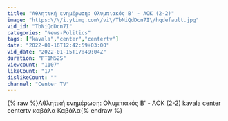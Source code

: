 ```yaml
---
title: "Αθλητική ενημέρωση: Ολυμπιακός Β' - ΑΟΚ (2-2)"
image: "https:\/\/i.ytimg.com\/vi\/TbNiQdDcn7I\/hqdefault.jpg"
vid_id: "TbNiQdDcn7I"
categories: "News-Politics"
tags: ["kavala","center","centertv"]
date: "2022-01-16T12:42:59+03:00"
vid_date: "2022-01-15T17:49:04Z"
duration: "PT1M52S"
viewcount: "1107"
likeCount: "17"
dislikeCount: ""
channel: "Center TV"
---
```

{% raw %}Αθλητική ενημέρωση: Ολυμπιακός Β' - ΑΟΚ (2-2) kavala center centertv καβάλα Καβάλα{% endraw %}
